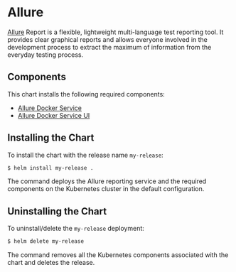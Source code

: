 # Allure

[Allure](https://docs.qameta.io/allure/) Report is a flexible, lightweight multi-language test reporting tool. It provides clear graphical reports and allows everyone involved in the development process to extract the maximum of information from the everyday testing process.

## Components

This chart installs the following required components:

- [Allure Docker Service](https://github.com/fescobar/allure-docker-service)
- [Allure Docker Service UI](https://github.com/fescobar/allure-docker-service-ui)

## Installing the Chart

To install the chart with the release name `my-release`:

```bash
$ helm install my-release .
```

The command deploys the Allure reporting service and the required components on the Kubernetes cluster in the default configuration.

## Uninstalling the Chart

To uninstall/delete the `my-release` deployment:

```bash
$ helm delete my-release
```

The command removes all the Kubernetes components associated with the chart and deletes the release.
